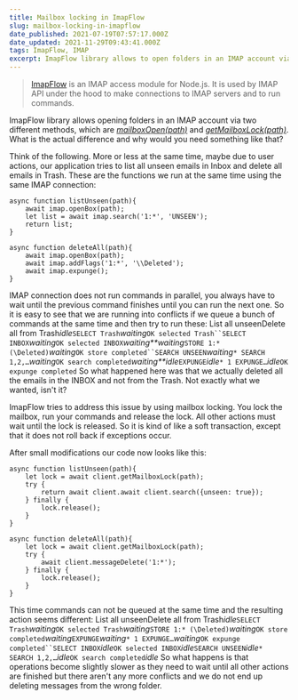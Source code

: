 ```yaml
---
title: Mailbox locking in ImapFlow
slug: mailbox-locking-in-imapflow
date_published: 2021-07-19T07:57:17.000Z
date_updated: 2021-11-29T09:43:41.000Z
tags: ImapFlow, IMAP
excerpt: ImapFlow library allows to open folders in an IMAP account via two different methods, that are mailboxOpen(path) and getMailboxLock(path). What is the actual difference and why would you need something like that?
---
```


> [ImapFlow](https://imapflow.com/) is an IMAP access module for Node.js. It is used by IMAP API under the hood to make connections to IMAP servers and to run commands.

ImapFlow library allows opening folders in an IMAP account via two different methods, which are [*mailboxOpen(path)*](https://imapflow.com/module-imapflow-ImapFlow.html#mailboxOpen) and [*getMailboxLock(path)*](https://imapflow.com/module-imapflow-ImapFlow.html#getMailboxLock). What is the actual difference and why would you need something like that?

Think of the following. More or less at the same time, maybe due to user actions, our application tries to list all unseen emails in Inbox and delete all emails in Trash. These are the functions we run at the same time using the same IMAP connection:

    async function listUnseen(path){
        await imap.openBox(path);
        let list = await imap.search('1:*', 'UNSEEN');
        return list;
    }
    
    async function deleteAll(path){
        await imap.openBox(path);
        await imap.addFlags('1:*', '\\Deleted');
        await imap.expunge();
    }
    

IMAP connection does not run commands in parallel, you always have to wait until the previous command finishes until you can run the next one. So it is easy to see that we are running into conflicts if we queue a bunch of commands at the same time and then try to run these:
List all unseenDelete all from Trash*idle*`SELECT Trash`*waiting*`OK selected Trash``SELECT INBOX`*waiting*`OK selected INBOX`*waiting**waiting*`STORE 1:* (\Deleted)`*waiting*`OK store completed``SEARCH UNSEEN`*waiting*`* SEARCH 1,2,…`*waiting*`OK search completed`*waiting**idle*`EXPUNGE`*idle*`* 1 EXPUNGE…`*idle*`OK expunge completed`
So what happened here was that we actually deleted all the emails in the INBOX and not from the Trash. Not exactly what we wanted, isn't it?

ImapFlow tries to address this issue by using mailbox locking. You lock the mailbox, run your commands and release the lock. All other actions must wait until the lock is released. So it is kind of like a soft transaction, except that it does not roll back if exceptions occur.

After small modifications our code now looks like this:

    async function listUnseen(path){
        let lock = await client.getMailboxLock(path);
        try {
            return await client.await client.search({unseen: true});
        } finally {
            lock.release();
        }
    }
    
    async function deleteAll(path){
        let lock = await client.getMailboxLock(path);
        try {
            await client.messageDelete('1:*');
        } finally {
            lock.release();
        }
    }
    

This time commands can not be queued at the same time and the resulting action seems different:
List all unseenDelete all from Trash*idle*`SELECT Trash`*waiting*`OK selected Trash`*waiting*`STORE 1:* (\Deleted)`*waiting*`OK store completed`*waiting*`EXPUNGE`*waiting*`* 1 EXPUNGE…`*waiting*`OK expunge completed``SELECT INBOX`*idle*`OK selected INBOX`*idle*`SEARCH UNSEEN`*idle*`* SEARCH 1,2,…`*idle*`OK search completed`*idle*
So what happens is that operations become slightly slower as they need to wait until all other actions are finished but there aren't any more conflicts and we do not end up deleting messages from the wrong folder.
